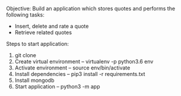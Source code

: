 Objective:
Build an application which stores quotes and performs the following tasks:
- Insert, delete and rate a quote
- Retrieve related quotes

Steps to start application:
1. git clone 
2. Create virtual environment – virtualenv -p python3.6 env
3. Activate environment – source env/bin/activate
4. Install dependencies – pip3 install -r requirements.txt
5. Install mongodb
6. Start application – python3 -m app
